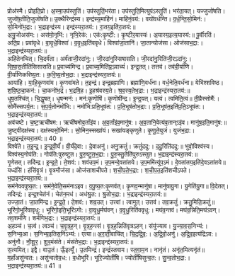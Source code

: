 

  
प्रोअ॑स्मै। प्रोइति॒प्रो। अ॒स्मा॒उप॑स्तुतिं। उप॑स्तुतिं॒भर॑ता। उप॑स्तुति॒मित्युप॑ऽस्तुतिं। भर॑ता॒यत्। यज्जुजो॑षति। जुजो॑ष॒तीति॒जुजो॑षति॥ उ॒क्थैरिन्द्र॑स्य। इन्द्र॑स्य॒माहि॑नं। माहि॑नं॒वय॑:। वयो॑वर्धन्ति। व॒र्ध॒न्ति॒सो॒मिन॑:। सो॒मिनो॑भ॒द्रा:। भ॒द्राइन्द्र॑स्य। इन्द्र॑स्यरा॒तय॑:। रा॒तय॒इति॑रा॒तय॑:॥  
अ॒यु॒जोअस॑म:। अस॑मो॒नृभि॑:। नृभि॒रेक॑:। एक॑:कृ॒ष्टी:। कृ॒ष्टीर॒यास्यः॑। अ॒यास्य॒इत्य॒यास्य॑:॥ पू॒र्वीरति॑। अति॒प्र। प्रवा॑वृधे। वा॒वृ॒धे॒विश्वा॑। व॒वृ॒ध॒इति॑ववृधे। विश्वा॑जा॒तानि॑। जा॒तान्योज॑सा। ओज॑साभ॒द्रा:। भ॒द्राइन्द्र॑स्यरा॒तय॑:॥  
अहि॑तेनचित्। चि॒दर्व॑ता। अर्व॑ताजी॒रदा॑नु:। जी॒रदा॑नुस्सिषासति। जी॒रदा॑नु॒रिति॑जी॒रऽदा॑नु:। सि॒षा॒स॒तीति॑सिसासति॥ प्र॒वाच्य॑मिन्द्र। प्र॒वाच्य॒मिति॑प्र॒ऽवाच्यं॑। इन्द्र॒तत्। तत्तव॑। तव॑वी॒र्या॑णि। वी॒र्या॑णिकरिष्य॒त:। क॒रि॒ष्य॒तोभ॒द्रा:। भ॒द्राइन्द्र॑स्यरा॒तय॑:॥  
आया॑हि। या॒हि॒कृ॒णवा॑म। कृ॒णवा॑मते। त॒इन्द्र॑। इन्द्र॒ब्रह्मा॑णि। ब्रह्मा॑णि॒वर्ध॑ना। वर्ध॒नेति॒वर्ध॑ना॥ येभि॑श्शविष्ठ। श॒वि॒ष्ठ॒चा॒कन॑:। चा॒कनो॑भ॒द्रं। भ॒द्रमि॒ह। इ॒हश्र॑वस्य॒ते। श्र॒व॒स्य॒तेभ॒द्रा:। भ॒द्राइन्द्र॑स्यरा॒तय॑:॥  
धृ॒ष॒तश्चि॑त्। चि॒द्धृ॒षत्। धृ॒षन्मन॑:। मन॑:कृ॒णॊषि॑। कृ॒णॊषी॑न्द्र। इ॒न्द्र॒यत्। यत्वं। त्वमिति॒त्वं॥ ती॒व्रैस्सोमै॑:। सोमै॑स्सपर्य॒त:। स॒प॒र्य॒तोनमो॑भि:। नमो॑भि:प्रति॒भूष॑त:। प्र॒ति॒भूष॑तोभ॒द्रा:। प्र॒ति॒भूष॑त॒इति॑प्र॒ति॒ऽभूष॑त:। भ॒द्राइन्द्र॑स्यरा॒तय॑:॥  
अव॑चष्टे। च॒ष्ट॒ऋची॑षम:। ऋची॑षमोव॒ताँइ॑व। अ॒व॒ताँइ॑व॒मानु॑ष:। अ॒व॒तानि॒वेत्य॑व॒तान्ऽइ॑व। मानु॑ष॒इति॒मानु॑ष:॥ जु॒ष्ट्वीदक्ष॑स्य। दक्ष॑स्यसो॒मिन॑:। सो॒मिन॒स्सखा॑यं। सखा॑यङ्कृणुते। कृ॒णु॒ते॒युजं॑। युजं॑भ॒द्रा:। भ॒द्राइन्द्र॑स्यरा॒तय॑:॥ 40 ॥  
विश्वे॑ते। त॒इ॒न्द्र॒। इ॒न्द्र॒वी॒र्यं॑। वी॒र्यं॑दे॒वा:। दे॒वाअनु॑। अनु॒क्रतुं॑। क्रतुं॑ददु:। द॒दु॒रिति॑ददु:॥ भुवो॒विश्व॑स्य। विश्व॑स्य॒गोप॑ति:। गोप॑ति:पुरुष्टुत। पु॒रु॒ष्टु॒त॒भ॒द्रा:। पु॒रु॒स्तु॒तेति॑पुरुऽस्तुत। भ॒द्राइन्द्र॑स्यरा॒तय॑:॥  
गृ॒णेतत्। तदि॑न्द्र। इ॒न्द्र॒ते॒। ते॒शव॑:। शव॑उप॒मं। उ॒प॒मन्दे॒वता॑तये। उ॒प॒ममि॑त्यु॑प॒ऽमं। दे॒वता॑तय॒इति॑दे॒वऽता॑तये॥ यध्दंसि॑। हंसि॑वृ॒त्रं। वृ॒त्रमौज॑सा। ओज॑साशचीपते। श॒ची॒प॒ते॒भ॒द्रा:। श॒ची॒प॒त॒इति॑शचीऽपते। भ॒द्राइन्द्र॑स्यरा॒तय॑:॥  
सम॑नेववपुष्य॒त:। सम॑ने॒वेति॒सम॑नाऽइव। व॒पु॒ष्य॒त:कृ॒णव॑त्। कृ॒णव॒न्मानु॑षा। मानु॑षायु॒गा। यु॒गेति॑यु॒गा॥ वि॒देतत्। तदिन्द्र॑:। इन्द्र॒श्चेत॑नं। चेत॑न॒मध॑। अध॑श्रु॒त:। श्रु॒तोभ॒द्रा:। भ॒द्राइन्द्र॑स्यरा॒तय॑:॥  
उज्जा॒तं। जा॒तमि॑न्द्र। इ॒न्द्र॒ते॒। ते॒शव॑:। शव॒उत्। उत्त्वां। त्वामुत्। उत्तव॑। तव॒क्रतुं॑। क्रतु॒मिति॒क्रतुं॑॥ भूरि॑गो॒भूरि॑वावृधु:। भूरि॑गो॒इति॒भूरि॑ऽगो:। वा॒वृ॒धु॒र्मघ॑वन्। व॒वृ॒धु॒रिति॑ववृधु:। मघ॑व॒न्तव॑। मघ॑व॒न्निति॒मघ॑ऽवन्। तव॒शर्म॑णि। शर्म॑णिभ॒द्रा:। भ॒द्राइन्द्र॑स्यरा॒तय॑:॥  
अ॒हञ्च॑। च॒त्वं। त्वञ्च॑। च॒वृ॒त्र॒ह॒न्। वृ॒त्र॒ह॒न्त्सं। वृ॒त्र॒ह॒न्निति॑वृत्रऽहन्। संयु॑ज्याव। यु॒ज्या॒व॒स॒निभ्य॑:। स॒निभ्य॒आ। स॒निभ्य॒इतिस॒निऽभ्य॑:। एत्या॥ अ॒रा॒ती॒वाचि॑त्। चि॒द॒द्रि॒व॒:। अ॒द्रि॒वो॒अनु॑। अ॒द्रि॒व॒इत्य॑द्रिऽव:। अनु॑नौ। नौ॒शू॒र॒। शू॒र॒मंस॑ते। मंस॑तेभ॒द्रा:। भ॒द्राइन्द्र॑स्यरा॒तय॑:॥  
स॒त्यमित्। इद्वै। वाउ॒तं। ऊँ॒इत्यूँ॑। उ॒तमिन्द्रं॑। इन्द्रं॑स्तवाम। स्त॒वा॒म॒न। नानृ॑तं। अनृ॑त॒मित्यनृ॑तं॥ म॒हाँअसु॑न्वत:। असु॑न्वतोव॒ध:। व॒धोभूरि॑। भूरि॒ज्योतीं॑षि। ज्योतीं॑षिसुन्व॒त:। सु॒न्व॒तोभ॒द्रा:। भ॒द्राइन्द्र॑स्यरा॒तय॑:॥ 41 ॥  
